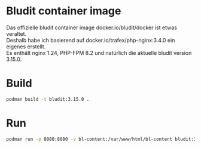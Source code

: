 # Bludit container image
Das offizielle bludit container image docker.io/bludit/docker ist etwas veraltet.  
Deshalb habe ich basierend auf docker.io/trafex/php-nginx:3.4.0 ein eigenes erstellt.  
Es enthält nginx 1.24, PHP-FPM 8.2 und natürlich die aktuelle bludit version 3.15.0.  

# Build

```bash
podman build -t bludit:3.15.0 .
```

# Run 
```bash
podman run -p 8080:8080 -v bl-content:/var/www/html/bl-content bludit:3.15.0
```
